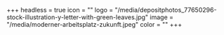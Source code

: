 +++
headless = true
icon = ""
logo = "/media/depositphotos_77650296-stock-illustration-y-letter-with-green-leaves.jpg"
image = "/media/moderner-arbeitsplatz-zukunft.jpeg"
color = ""
+++
